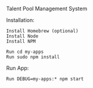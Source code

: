 Talent Pool Management System

Installation:

	Install Homebrew (optional)
	Install Node 
	Install NPM

	Run cd my-apps
	Run sudo npm install

Run App:

	Run DEBUG=my-apps:* npm start